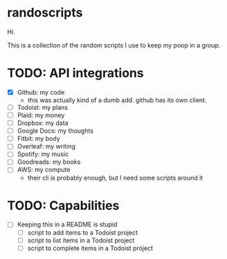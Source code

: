 # randoscripts

Hi.

This is a collection of the random scripts I use to keep my poop in a group.

# TODO: API integrations

- [x] Github: my code 
  - this was actually kind of a dumb add. github has its own client.
- [ ] Todoist: my plans
- [ ] Plaid: my money
- [ ] Dropbox: my data
- [ ] Google Docs: my thoughts
- [ ] Fitbit: my body
- [ ] Overleaf: my writing
- [ ] Spotify: my music
- [ ] Goodreads: my books
- [ ] AWS: my compute
  - their cli is probably enough, but I need some scripts around it

# TODO: Capabilities
- [ ] Keeping this in a README is stupid
  - [ ] script to add items to a Todoist project
  - [ ] script to list items in a Todoist project
  - [ ] script to complete items in a Todoist project
